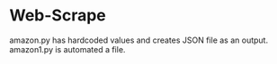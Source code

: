 # Web-Scrape

amazon.py has hardcoded values and creates JSON file as an output.
amazon1.py is automated a file. 
